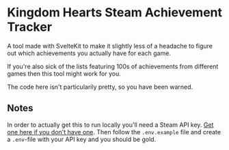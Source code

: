 # Kingdom Hearts Steam Achievement Tracker
A tool made with SvelteKit to make it slightly less of a headache to figure out which achievements you actually have for each game.

If you're also sick of the lists featuring 100s of achievements from different games then this tool might work for you.

The code here isn't particularily pretty, so you have been warned.

## Notes
In order to actually get this to run locally you'll need a Steam API key. [Get one here if you don't have one](https://steamcommunity.com/dev). Then follow the `.env.example` file and create a `.env`-file with your API key and you should be gold.